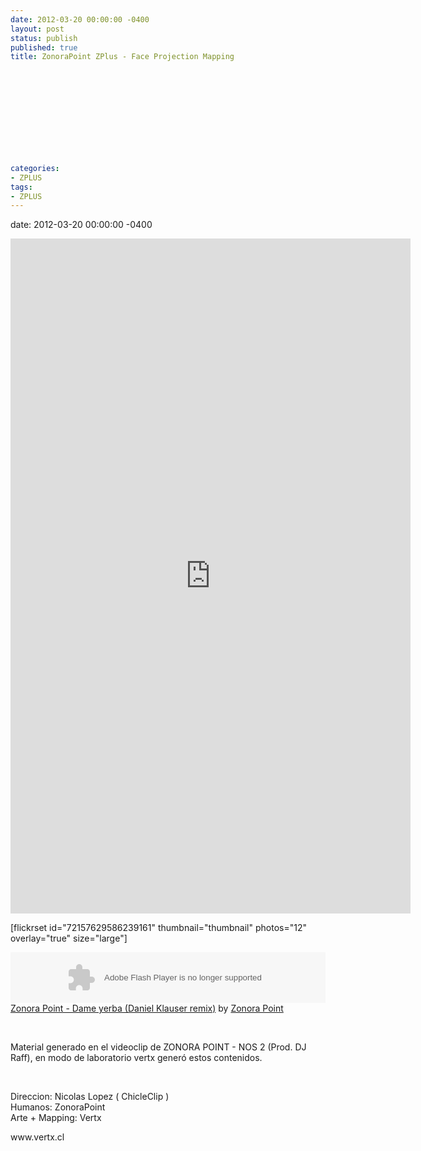 ```yaml
---
date: 2012-03-20 00:00:00 -0400
layout: post
status: publish
published: true
title: ZonoraPoint ZPlus - Face Projection Mapping
 
 
 
 
 
 
 
 
 
 
 
categories:
- ZPLUS
tags:
- ZPLUS
---
```

date: 2012-03-20 00:00:00 -0400
<p><iframe src="http://player.vimeo.com/video/38877154?color=757575" frameborder="0" width="640" height="1080"></iframe></p>
<p>[flickrset id="72157629586239161" thumbnail="thumbnail" photos="12" overlay="true" size="large"]</p>
<p><object width="100%" height="81" classid="clsid:d27cdb6e-ae6d-11cf-96b8-444553540000" codebase="http://download.macromedia.com/pub/shockwave/cabs/flash/swflash.cab#version=6,0,40,0"><param name="allowscriptaccess" value="always" /><param name="src" value="https://player.soundcloud.com/player.swf?url=http%3A%2F%2Fapi.soundcloud.com%2Ftracks%2F10206641&amp;show_comments=true&amp;auto_play=false&amp;color=000000" /><embed width="100%" height="81" type="application/x-shockwave-flash" src="https://player.soundcloud.com/player.swf?url=http%3A%2F%2Fapi.soundcloud.com%2Ftracks%2F10206641&amp;show_comments=true&amp;auto_play=false&amp;color=000000" allowscriptaccess="always" /> </object> <span><a href="http://soundcloud.com/zonorapoint/zonora-point-dame-yerba-daniel">Zonora Point - Dame yerba (Daniel Klauser remix)</a> by <a href="http://soundcloud.com/zonorapoint">Zonora Point</a></span></p>
<p>&nbsp;</p>
<p>Material generado en el videoclip de ZONORA POINT - NOS 2 (Prod. DJ Raff), en modo de laboratorio vertx gener&oacute; estos contenidos.</p>
<p>&nbsp;</p>
<p>Direccion: Nicolas Lopez ( ChicleClip )<br />
Humanos: ZonoraPoint<br />
Arte + Mapping: Vertx</p>
<p>www.vertx.cl</p>
